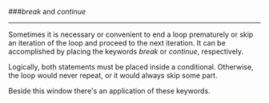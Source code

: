 ###*break* and *continue*
***

Sometimes it is necessary or convenient to end a loop prematurely or skip an iteration of the loop and proceed to the next iteration.
It can be accomplished by placing the keywords *break* or *continue*, respectively.

Logically, both statements must be placed inside a conditional. Otherwise, the loop would never repeat, or it would always skip some part.

Beside this window there's an application of these keywords.